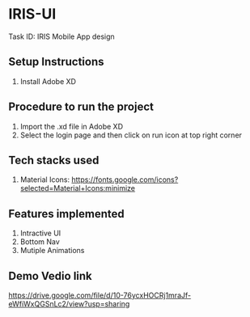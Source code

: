 # IRIS-UI
Task ID: IRIS Mobile App design

## Setup Instructions 
1. Install Adobe XD

## Procedure to run the project 
1. Import the .xd file in Adobe XD
2. Select the login page and then click on run icon at top right corner

## Tech stacks used
1. Material Icons: https://fonts.google.com/icons?selected=Material+Icons:minimize

## Features implemented
1. Intractive UI
2. Bottom Nav
3. Mutiple Animations

## Demo Vedio link
https://drive.google.com/file/d/10-76ycxHOCRj1mraJf-eWfiWxQGSnLc2/view?usp=sharing
